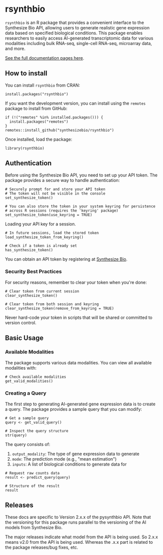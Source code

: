 # rsynthbio

`rsynthbio` is an R package that provides a convenient interface to the Synthesize Bio API, allowing users to generate realistic gene expression data based on specified biological conditions. This package enables researchers to easily access AI-generated transcriptomic data for various modalities including bulk RNA-seq, single-cell RNA-seq, microarray data, and more.

[See the full documentation pages here](https://synthesizebio.github.io/rsynthbio/).

## How to install

You can install `rsynthbio` from CRAN:

```
install.packages("rsynthbio")
```

If you want the development version, you can install using the `remotes` package to install from GitHub:

```
if (!("remotes" %in% installed.packages())) {
  install.packages("remotes")
}
remotes::install_github("synthesizebio/rsynthbio")
```

Once installed, load the package:

```
library(rsynthbio)
```

## Authentication

Before using the Synthesize Bio API, you need to set up your API token. The package provides a secure way to handle authentication:

```
# Securely prompt for and store your API token
# The token will not be visible in the console
set_synthesize_token()

# You can also store the token in your system keyring for persistence
# across R sessions (requires the 'keyring' package)
set_synthesize_token(use_keyring = TRUE)
```

Loading your API key for a session. 

```
# In future sessions, load the stored token
load_synthesize_token_from_keyring()

# Check if a token is already set
has_synthesize_token()
```

You can obtain an API token by registering at [Synthesize Bio](https://app.synthesize.bio).

### Security Best Practices

For security reasons, remember to clear your token when you're done:

```
# Clear token from current session
clear_synthesize_token()

# Clear token from both session and keyring
clear_synthesize_token(remove_from_keyring = TRUE)
```

Never hard-code your token in scripts that will be shared or committed to version control.

## Basic Usage

### Available Modalities

The package supports various data modalities. You can view all available modalities with:

```
# Check available modalities
get_valid_modalities()
```

### Creating a Query

The first step to generating AI-generated gene expression data is to create a query. The package provides a sample query that you can modify:

```
# Get a sample query
query <- get_valid_query()

# Inspect the query structure
str(query)
```

The query consists of:

1. `output_modality`: The type of gene expression data to generate
2. `mode`: The prediction mode (e.g., "mean estimation")
3. `inputs`: A list of biological conditions to generate data for


```
# Request raw counts data
result <- predict_query(query)

# Structure of the result
result
```

## Releases 

These docs are specific to Version 2.x.x of the pysynthbio API. 
Note that the versioning for this package runs parallel to the versioning of the AI models from 
Synthesize Bio. 

The major releases indicate what model from the API is being used. So 2.x.x means v2.0 from the API is being used. 
Whereas the .x.x part is related to the package releases/bug fixes, etc. 
